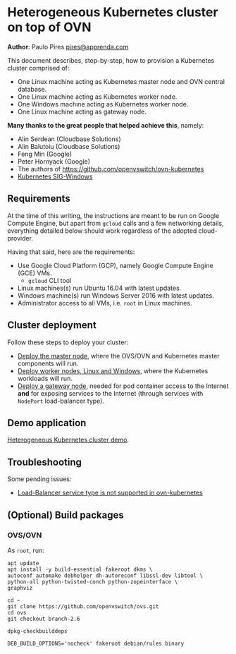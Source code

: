 # Heterogeneous Kubernetes cluster on top of OVN

**Author**: Paulo Pires <pires@apprenda.com>

This document describes, step-by-step, how to provision a Kubernetes cluster comprised of:
* One Linux machine acting as Kubernetes master node and OVN central database.
* One Linux machine acting as Kubernetes worker node.
* One Windows machine acting as Kubernetes worker node.
* One Linux machine acting as gateway node.

**Many thanks to the great people that helped achieve this**, namely:
* Alin Serdean (Cloudbase Solutions)
* Alin Balutoiu (Cloudbase Solutions)
* Feng Min (Google)
* Peter Hornyack (Google)
* The authors of https://github.com/openvswitch/ovn-kubernetes
* [Kubernetes SIG-Windows](https://github.com/kubernetes/community/tree/master/sig-windows)

## Requirements

At the time of this writing, the instructions are meant to be run on Google Compute Engine, but apart from `gcloud` calls and a few networking details, everything detailed below should work regardless of the adopted cloud-provider.

Having that said, here are the requirements:
* Use Google Cloud Platform (GCP), namely Google Compute Engine (GCE) VMs.
  * `gcloud` CLI tool
* Linux machines(s) run Ubuntu 16.04 with latest updates.
* Windows machine(s) run Windows Server 2016 with latest updates.
* Administrator access to all VMs, i.e. `root` in Linux machines.

## Cluster deployment

Follow these steps to deploy your cluster:
* [Deploy the master node](master), where the OVS/OVN and Kubernetes master components will run.
* [Deploy worker nodes, Linux and Windows](worker), where the Kubernetes workloads will run.
* [Deploy a gateway node](gateway), needed for pod container access to the Internet **and** for exposing services to the Internet (through services with `NodePort` load-balancer type).

## Demo application

[Heterogeneous Kubernetes cluster demo](demo).

## Troubleshooting

Some pending issues:
* [Load-Balancer service type is not supported in ovn-kubernetes](https://github.com/openvswitch/ovn-kubernetes/issues/79)

## (Optional) Build packages

### OVS/OVN

As `root`, run:
```
apt update
apt install -y build-essential fakeroot dkms \
autoconf automake debhelper dh-autoreconf libssl-dev libtool \
python-all python-twisted-conch python-zopeinterface \
graphviz

cd ~
git clone https://github.com/openvswitch/ovs.git
cd ovs
git checkout branch-2.6

dpkg-checkbuilddeps

DEB_BUILD_OPTIONS='nocheck' fakeroot debian/rules binary
```
